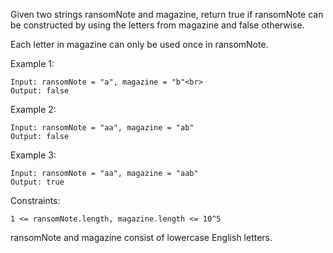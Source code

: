 Given two strings ransomNote and magazine, return true if ransomNote can be constructed by using the letters from magazine and false otherwise.

Each letter in magazine can only be used once in ransomNote.



Example 1:

```
Input: ransomNote = "a", magazine = "b"<br>
Output: false
```


Example 2:
```
Input: ransomNote = "aa", magazine = "ab"
Output: false

```
Example 3:

```
Input: ransomNote = "aa", magazine = "aab"
Output: true

```
Constraints:

```
1 <= ransomNote.length, magazine.length <= 10^5
```
ransomNote and magazine consist of lowercase English letters.